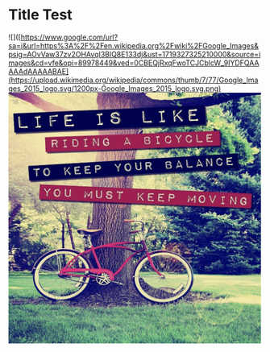 # Title Test
![]([https://www.google.com/url?sa=i&url=https%3A%2F%2Fen.wikipedia.org%2Fwiki%2FGoogle_Images&psig=AOvVaw37zv2OHAvqI3BlQ8E133dj&ust=1719327325210000&source=images&cd=vfe&opi=89978449&ved=0CBEQjRxqFwoTCJCblcW_9IYDFQAAAAAdAAAAABAE](https://upload.wikimedia.org/wikipedia/commons/thumb/7/77/Google_Images_2015_logo.svg/1200px-Google_Images_2015_logo.svg.png)
![](bicycle.png)
